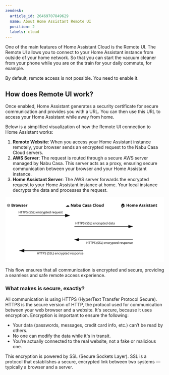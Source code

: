 ```yaml
---
zendesk:
  article_id: 26469707849629
  name: About Home Assistant Remote UI
  position: 2
  labels: cloud
---
```


One of the main features of Home Assistant Cloud is the Remote UI. The Remote UI allows you to connect to your Home Assistant instance from outside of your home network. So that you can start the vacuum cleaner from your phone while you are on the train for your daily commute, for example.

By default, remote access is not possible. You need to enable it.

## How does Remote UI work?

Once enabled, Home Assistant generates a security certificate for secure communication and provides you with a URL. You can then use this URL to access your Home Assistant while away from home.

Below is a simplified visualization of how the Remote UI connection to Home Assistant works:

1. **Remote Website**: When you access your Home Assistant instance remotely, your browser sends an encrypted request to the Nabu Casa Cloud servers.
2. **AWS Server**: The request is routed through a secure AWS server managed by Nabu Casa. This server acts as a proxy, ensuring secure communication between your browser and your Home Assistant instance.
3. **Home Assistant Server**: The AWS server forwards the encrypted request to your Home Assistant instance at home. Your local instance decrypts the data and processes the request.

![Data flow diagram between your browser outside of your home network, and your Home Assistant](/static/img/cloud/ha-cloud-remote-remote-ui-data-flow.svg)

This flow ensures that all communication is encrypted and secure, providing a seamless and safe remote access experience.

### What makes is secure, exactly?

All communication is using HTTPS (HyperText Transfer Protocol Secure). HTTPS is the secure version of HTTP, the protocol used for communication between your web browser and a website. It's secure, because it uses encryption. Encryption is important to ensure the following:

- Your data (passwords, messages, credit card info, etc.) can’t be read by others.
- No one can modify the data while it's in transit.
- You’re actually connected to the real website, not a fake or malicious one.

This encryption is powered by SSL (Secure Sockets Layer). SSL is a protocol that establishes a secure, encrypted link between two systems — typically a browser and a server.
